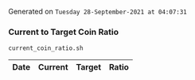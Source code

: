 Generated on `Tuesday 28-September-2021 at 04:07:31`

### Current to Target Coin Ratio
`current_coin_ratio.sh`

Date|Current|Target|Ratio
---|---|---|---
